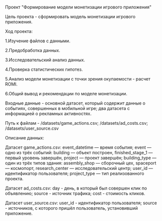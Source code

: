 Проект "Формирование модели монетизации игрового приложения"

Цель проекта - сформировать модель монетизации игрового приложения.

Ход проекта:

1.Изучение файлов с данными.

2.Предобработка данных.

3.Исследовательский анализ данных.

4.Проверка статистических гипотез.

5.Анализ модели монетизации с точки зрения окупаемости - расчет ROMI.

6.Общий вывод и рекомендации по моделе монетизации.

Входные данные - основной датасет, который содержит данные о событиях, совершенных в мобильной игре; два датасета с информацией о рекламных активностях.

Путь к файлам - /datasets/game_actions.csv; /datasets/ad_costs.csv; /datasets/user_source.csv

Описание данных:

Датасет game_actions.csv:
event_datetime — время события;
event — одно из трёх событий:
building — объект построен,
finished_stage_1 — первый уровень завершён,
project — проект завершён;
building_type — один из трёх типов здания:
assembly_shop — сборочный цех,
spaceport — космопорт,
research_center — исследовательский центр;
user_id — идентификатор пользователя;
project_type — тип реализованного проекта.

Датасет ad_costs.csv:
day - день, в который был совершен клик по объявлению;
source - источник трафика;
cost - стоимость кликов.

Датасет user_source.csv:
user_id - идентификатор пользователя;
source - источников, с которого пришёл пользователь, установивший приложение.
